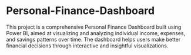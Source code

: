 # Personal-Finance-Dashboard
This project is a comprehensive Personal Finance Dashboard built using Power BI, aimed at visualizing and analyzing individual income, expenses, and savings patterns over time. The dashboard helps users make better financial decisions through interactive and insightful visualizations.
